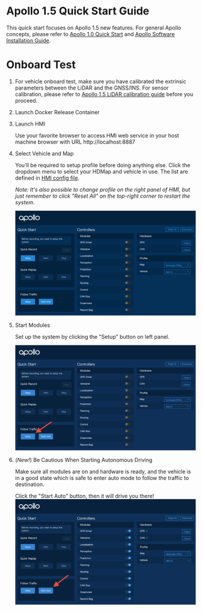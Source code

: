 # Apollo 1.5 Quick Start Guide

This quick start focuses on Apollo 1.5 new features. For general Apollo concepts, please refer to [Apollo 1.0 Quick Start](https://github.com/ApolloAuto/apollo/blob/master/docs/quickstart/apollo_1_0_quick_start.md) and [Apollo Software Installation Guide](https://github.com/ApolloAuto/apollo/blob/master/docs/quickstart/apollo_software_installation_guide.md).

# Onboard Test

1. For vehicle onboard test, make sure you have calibrated the extrinsic parameters between the LiDAR and the GNSS/INS. For sensor calibration, please refer to [Apollo 1.5 LiDAR calibration guide](https://github.com/ApolloAuto/apollo/blob/master/docs/specs/apollo_lidar_imu_calibration_guide.md) before you proceed.

2. Launch Docker Release Container

3. Launch HMI

    Use your favorite browser to access HMI web service in your host machine browser with URL http://localhost:8887

4. Select Vehicle and Map
    
    You'll be required to setup profile before doing anything else. Click the dropdown menu to select your HDMap and vehicle in use. The list are defined in [HMI config file](https://raw.githubusercontent.com/ApolloAuto/apollo/master/modules/hmi/conf/config.pb.txt).

    *Note: It's also possible to change profile on the right panel of HMI, but just remember to click "Reset All" on the top-right corner to restart the system.*

    ![](images/start_hmi.png)

5. Start Modules

    Set up the system by clicking the "Setup" button on left panel.

    ![](images/hmi_setup_1.5.png)

6. (*New!*) Be Cautious When Starting Autonomous Driving

    Make sure all modules are on and hardware is ready, and the vehicle is in a good state which is safe to enter auto mode to follow the traffic to destination.

    Click the "Start Auto" button, then it will drive you there!
    ![](images/hmi_start_auto_following.png)
